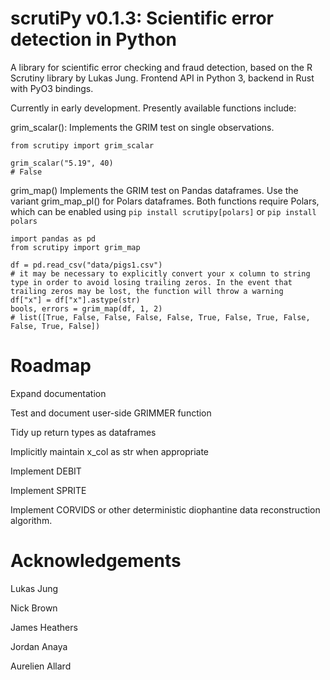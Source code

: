 # scrutiPy v0.1.3: Scientific error detection in Python

A library for scientific error checking and fraud detection, based on the R Scrutiny library by Lukas Jung. Frontend API in Python 3, backend in Rust with PyO3 bindings. 

Currently in early development. Presently available functions include:

grim_scalar(): Implements the GRIM test on single observations. 

```
from scrutipy import grim_scalar

grim_scalar("5.19", 40)
# False
```

grim_map() Implements the GRIM test on Pandas dataframes. Use the variant grim_map_pl() for Polars dataframes. Both functions require Polars, which can be enabled using `pip install scrutipy[polars]` or `pip install polars`

```
import pandas as pd
from scrutipy import grim_map 

df = pd.read_csv("data/pigs1.csv")
# it may be necessary to explicitly convert your x column to string type in order to avoid losing trailing zeros. In the event that trailing zeros may be lost, the function will throw a warning 
df["x"] = df["x"].astype(str) 
bools, errors = grim_map(df, 1, 2)
# list([True, False, False, False, False, True, False, True, False, False, True, False])
```

# Roadmap

Expand documentation

Test and document user-side GRIMMER function 

Tidy up return types as dataframes

Implicitly maintain x_col as str when appropriate

Implement DEBIT

Implement SPRITE

Implement CORVIDS or other deterministic diophantine data reconstruction algorithm. 


# Acknowledgements

Lukas Jung

Nick Brown

James Heathers

Jordan Anaya

Aurelien Allard
